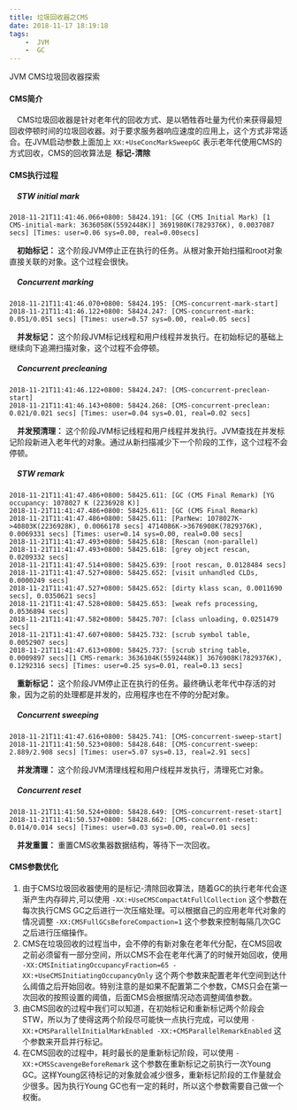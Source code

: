 ```yaml
---
title: 垃圾回收器之CMS
date: 2018-11-17 18:19:18
tags:
    -  JVM
    -  GC
---
```

JVM CMS垃圾回收器探索
<!--more-->

#### CMS简介

&emsp;CMS垃圾回收器是针对老年代的回收方式、是以牺牲吞吐量为代价来获得最短回收停顿时间的垃圾回收器。对于要求服务器响应速度的应用上，这个方式非常适合。在JVM启动参数上面加上 `XX:+UseConcMarkSweepGC` 表示老年代使用CMS的方式回收，CMS的回收算法是&ensp;**标记-清除**

#### CMS执行过程

##### &emsp;STW initial mark
```
2018-11-21T11:41:46.066+0800: 58424.191: [GC (CMS Initial Mark) [1 CMS-initial-mark: 3636058K(5592448K)] 3691980K(7829376K), 0.0037087 secs] [Times: user=0.06 sys=0.00, real=0.00secs]
```
&emsp;**初始标记：** 这个阶段JVM停止正在执行的任务。从根对象开始扫描和root对象直接关联的对象。这个过程会很快。

##### &emsp;Concurrent marking 
```
2018-11-21T11:41:46.070+0800: 58424.195: [CMS-concurrent-mark-start]
2018-11-21T11:41:46.122+0800: 58424.247: [CMS-concurrent-mark: 0.051/0.051 secs] [Times: user=0.57 sys=0.00, real=0.05 secs]
```
&emsp;**并发标记：** 这个阶段JVM标记线程和用户线程并发执行。在初始标记的基础上继续向下追溯扫描对象，这个过程不会停顿。

##### &emsp;Concurrent precleaning
```
2018-11-21T11:41:46.122+0800: 58424.247: [CMS-concurrent-preclean-start]
2018-11-21T11:41:46.143+0800: 58424.268: [CMS-concurrent-preclean: 0.021/0.021 secs] [Times: user=0.04 sys=0.01, real=0.02 secs]
```
&emsp;**并发预清理：** 这个阶段JVM标记线程和用户线程并发执行。JVM查找在并发标记阶段新进入老年代的对象。通过从新扫描减少下一个阶段的工作，这个过程不会停顿。

##### &emsp;STW remark 
```
2018-11-21T11:41:47.486+0800: 58425.611: [GC (CMS Final Remark) [YG occupancy: 1078027 K (2236928 K)]
2018-11-21T11:41:47.486+0800: 58425.611: [GC (CMS Final Remark) 
2018-11-21T11:41:47.486+0800: 58425.611: [ParNew: 1078027K->40803K(2236928K), 0.0066178 secs] 4714086K->3676908K(7829376K), 0.0069331 secs] [Times: user=0.14 sys=0.00, real=0.00 secs]
2018-11-21T11:41:47.493+0800: 58425.618: [Rescan (non-parallel) 
2018-11-21T11:41:47.493+0800: 58425.618: [grey object rescan, 0.0209332 secs]
2018-11-21T11:41:47.514+0800: 58425.639: [root rescan, 0.0128484 secs]
2018-11-21T11:41:47.527+0800: 58425.652: [visit unhandled CLDs, 0.0000249 secs]
2018-11-21T11:41:47.527+0800: 58425.652: [dirty klass scan, 0.0011690 secs], 0.0350621 secs]
2018-11-21T11:41:47.528+0800: 58425.653: [weak refs processing, 0.0536894 secs]
2018-11-21T11:41:47.582+0800: 58425.707: [class unloading, 0.0251479 secs]
2018-11-21T11:41:47.607+0800: 58425.732: [scrub symbol table, 0.0052907 secs]
2018-11-21T11:41:47.613+0800: 58425.737: [scrub string table, 0.0009897 secs][1 CMS-remark: 3636104K(5592448K)] 3676908K(7829376K), 0.1292316 secs] [Times: user=0.25 sys=0.01, real=0.13 secs]
```
&emsp;**重新标记：** 这个阶段JVM停止正在执行的任务。最终确认老年代中存活的对象，因为之前的处理都是并发的，应用程序也在不停的分配对象。

##### &emsp;Concurrent sweeping
```
2018-11-21T11:41:47.616+0800: 58425.741: [CMS-concurrent-sweep-start]
2018-11-21T11:41:50.523+0800: 58428.648: [CMS-concurrent-sweep: 2.889/2.908 secs] [Times: user=5.07 sys=0.13, real=2.91 secs]
```
&emsp;**并发清理：** 这个阶段JVM清理线程和用户线程并发执行，清理死亡对象。

##### &emsp;Concurrent reset
```
2018-11-21T11:41:50.524+0800: 58428.649: [CMS-concurrent-reset-start]
2018-11-21T11:41:50.537+0800: 58428.662: [CMS-concurrent-reset: 0.014/0.014 secs] [Times: user=0.03 sys=0.00, real=0.01 secs]
```
&emsp;**并发重置：** 重置CMS收集器数据结构，等待下一次回收。

#### CMS参数优化
1.  由于CMS垃圾回收器使用的是标记-清除回收算法，随着GC的执行老年代会逐渐产生内存碎片,可以使用 `-XX:+UseCMSCompactAtFullCollection` 这个参数在每次执行CMS GC之后进行一次压缩处理。可以根据自己的应用老年代对象的情况调整 `-XX:CMSFullGCsBeforeCompaction=1` 这个参数来控制每隔几次GC之后进行压缩操作。
2.  CMS在垃圾回收的过程当中，会不停的有新对象在老年代分配，在CMS回收之前必须留有一部分空间，所以CMS不会在老年代满了的时候开始回收，使用 `-XX:CMSInitiatingOccupancyFraction=65 -XX:+UseCMSInitiatingOccupancyOnly` 这个两个参数来配置老年代空间到达什么阈值之后开始回收。特别注意的是如果不配置第二个参数，CMS只会在第一次回收的按照设置的阈值，后面CMS会根据情况动态调整阈值参数。
3.  由CMS回收的过程中我们可以知道，在初始标记和重新标记两个阶段会STW，所以为了使得这两个阶段尽可能快一点执行完成，可以使用 `-XX:+CMSParallelInitialMarkEnabled -XX:+CMSParallelRemarkEnabled` 这个参数来开启并行标记。
4.  在CMS回收的过程中，耗时最长的是重新标记阶段，可以使用 `-XX:+CMSScavengeBeforeRemark` 这个参数在重新标记之前执行一次Young GC。这样Young区待标记的对象就会减少很多，重新标记阶段的工作量就会少很多。因为执行Young GC也有一定的耗时，所以这个参数需要自己做一个权衡。

